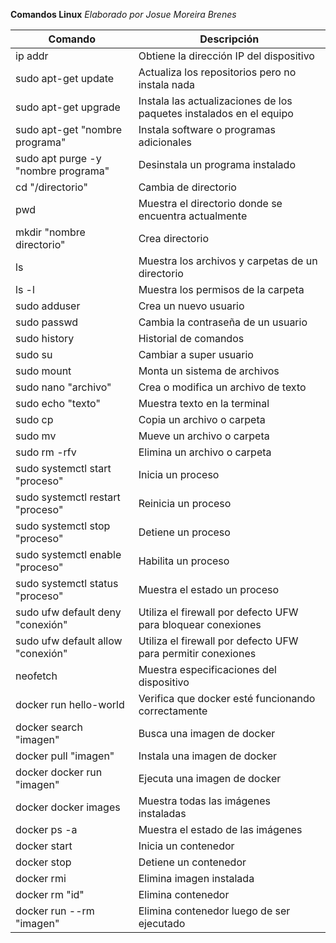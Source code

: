**Comandos Linux**
_Elaborado por Josue Moreira Brenes_

| Comando | Descripción |
| ------- | ----------- |
| ip addr | Obtiene la dirección IP del dispositivo |
| sudo apt-get update | Actualiza los repositorios pero no instala nada |
| sudo apt-get upgrade | Instala las actualizaciones de los paquetes instalados en el equipo |
| sudo apt-get "nombre programa" | Instala software o programas adicionales |
| sudo apt purge -y "nombre programa" | Desinstala un programa instalado |
| cd "/directorio" | Cambia de directorio |
| pwd | Muestra el directorio donde se encuentra actualmente |
| mkdir "nombre directorio"  | Crea directorio |
| ls | Muestra los archivos y carpetas de un directorio |
| ls -l | Muestra los permisos de la carpeta |
| sudo adduser <nombre de usuario> | Crea un nuevo usuario |
| sudo passwd <nombre de usuario> | Cambia la contraseña de un usuario |
| sudo history | Historial de comandos |
| sudo su | Cambiar  a super usuario |
| sudo mount | Monta un sistema de archivos |
| sudo nano "archivo" | Crea o modifica un archivo de texto |
| sudo echo "texto" | Muestra texto en la terminal |
| sudo cp | Copia un archivo o carpeta |  
| sudo mv | Mueve un archivo o carpeta |  
| sudo rm -rfv | Elimina un archivo o carpeta |
| sudo systemctl start "proceso" | Inicia un proceso |
| sudo systemctl restart "proceso" | Reinicia un proceso |
| sudo systemctl stop "proceso" | Detiene un proceso |
| sudo systemctl enable "proceso" | Habilita un proceso |
| sudo systemctl status "proceso" | Muestra el estado un proceso |
| sudo ufw default deny "conexión" | Utiliza el firewall por defecto UFW para bloquear conexiones |
| sudo ufw default allow "conexión" | Utiliza el firewall por defecto UFW para permitir conexiones |
| neofetch | Muestra especificaciones del dispositivo |
| docker run hello-world | Verifica que docker esté funcionando correctamente | 
| docker search "imagen" | Busca una imagen de docker | 
| docker pull "imagen" | Instala una imagen de docker | 
| docker docker run "imagen" | Ejecuta una imagen de docker | 
| docker docker images | Muestra todas las imágenes instaladas | 
| docker ps -a | Muestra el estado de las imágenes | 
| docker start | Inicia un contenedor | 
| docker stop | Detiene un contenedor |
| docker rmi | Elimina imagen instalada |  
| docker rm "id" | Elimina contenedor |  
| docker run --rm "imagen" | Elimina contenedor luego de ser ejecutado |  
